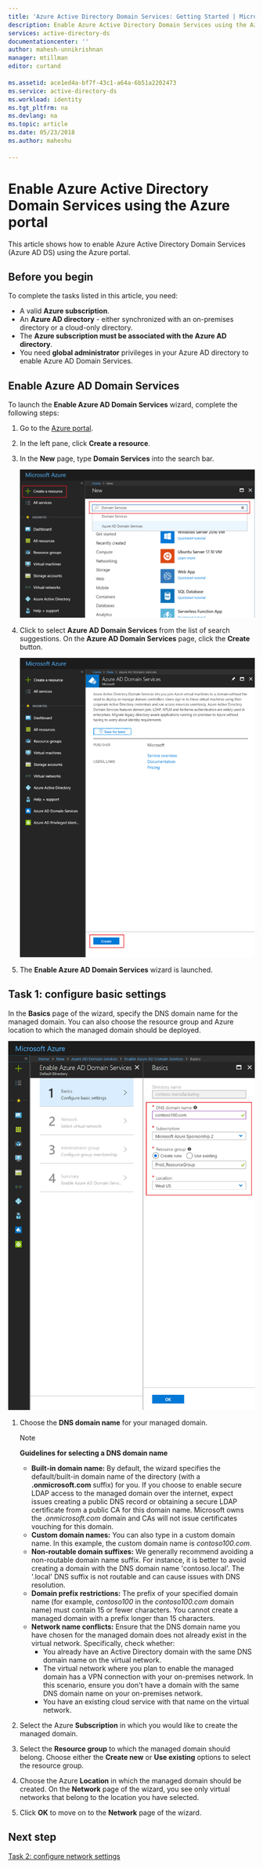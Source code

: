 ```yaml
---
title: 'Azure Active Directory Domain Services: Getting Started | Microsoft Docs'
description: Enable Azure Active Directory Domain Services using the Azure portal
services: active-directory-ds
documentationcenter: ''
author: mahesh-unnikrishnan
manager: mtillman
editor: curtand

ms.assetid: ace1ed4a-bf7f-43c1-a64a-6b51a2202473
ms.service: active-directory-ds
ms.workload: identity
ms.tgt_pltfrm: na
ms.devlang: na
ms.topic: article
ms.date: 05/23/2018
ms.author: maheshu

---
```

# Enable Azure Active Directory Domain Services using the Azure portal
This article shows how to enable Azure Active Directory Domain Services (Azure AD DS) using the Azure portal.

## Before you begin
To complete the tasks listed in this article, you need:

* A valid **Azure subscription**.
* An **Azure AD directory** - either synchronized with an on-premises directory or a cloud-only directory.
* The **Azure subscription must be associated with the Azure AD directory**.
* You need **global administrator** privileges in your Azure AD directory to enable Azure AD Domain Services.


## Enable Azure AD Domain Services
To launch the **Enable Azure AD Domain Services** wizard, complete the following steps:

1. Go to the [Azure portal](https://portal.azure.com).
2. In the left pane, click **Create a resource**.
3. In the **New** page, type **Domain Services** into the search bar.

    ![Search for domain services](./media/getting-started/search-domain-services.png)

4. Click to select **Azure AD Domain Services** from the list of search suggestions. On the **Azure AD Domain Services** page, click the **Create** button.

    ![Domain services view](./media/getting-started/domain-services-blade.png)

5. The **Enable Azure AD Domain Services** wizard is launched.


## Task 1: configure basic settings
In the **Basics** page of the wizard, specify the DNS domain name for the managed domain. You can also choose the resource group and Azure location to which the managed domain should be deployed.

![Configure basics](./media/getting-started/domain-services-blade-basics.png)

1. Choose the **DNS domain name** for your managed domain.

   > [!NOTE]
   > **Guidelines for selecting a DNS domain name**
   > * **Built-in domain name:** By default, the wizard specifies the default/built-in domain name of the directory (with a **.onmicrosoft.com** suffix) for you. If you choose to enable secure LDAP access to the managed domain over the internet, expect issues creating a public DNS record or obtaining a secure LDAP certificate from a public CA for this domain name. Microsoft owns the *.onmicrosoft.com* domain and CAs will not issue certificates vouching for this domain.
   * **Custom domain names:** You can also type in a custom domain name. In this example, the custom domain name is *contoso100.com*.
   * **Non-routable domain suffixes:** We generally recommend avoiding a non-routable domain name suffix. For instance, it is better to avoid creating a domain with the DNS domain name 'contoso.local'. The '.local' DNS suffix is not routable and can cause issues with DNS resolution.
   * **Domain prefix restrictions:** The prefix of your specified domain name (for example, *contoso100* in the *contoso100.com* domain name) must contain 15 or fewer characters. You cannot create a managed domain with a prefix longer than 15 characters.
   * **Network name conflicts:** Ensure that the DNS domain name you have chosen for the managed domain does not already exist in the virtual network. Specifically, check whether:
       * You already have an Active Directory domain with the same DNS domain name on the virtual network.
       * The virtual network where you plan to enable the managed domain has a VPN connection with your on-premises network. In this scenario, ensure you don't have a domain with the same DNS domain name on your on-premises network.
       * You have an existing cloud service with that name on the virtual network.
    >

2. Select the Azure **Subscription** in which you would like to create the managed domain.

3. Select the **Resource group** to which the managed domain should belong. Choose either the **Create new** or **Use existing** options to select the resource group.

4. Choose the Azure **Location** in which the managed domain should be created. On the **Network** page of the wizard, you see only virtual networks that belong to the location you have selected.

5. Click **OK** to move on to the **Network** page of the wizard.


## Next step
[Task 2: configure network settings](active-directory-ds-getting-started-network.md)

